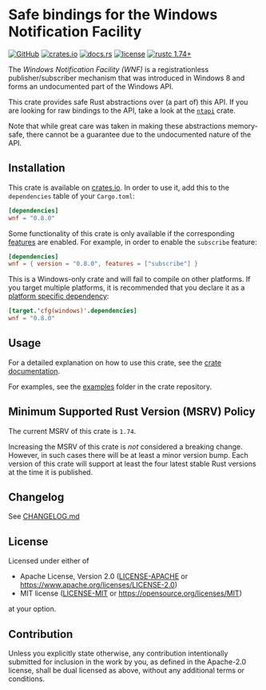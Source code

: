 # Safe bindings for the Windows Notification Facility

[![GitHub](https://img.shields.io/badge/GitHub-informational?logo=GitHub&labelColor=555555)](https://github.com/matthias-stemmler/wnf)
[![crates.io](https://img.shields.io/crates/v/wnf.svg)](https://crates.io/crates/wnf)
[![docs.rs](https://img.shields.io/docsrs/wnf)](https://docs.rs/wnf/latest/wnf/)
[![license](https://img.shields.io/crates/l/wnf.svg)](https://github.com/matthias-stemmler/wnf/blob/main/LICENSE-APACHE)
[![rustc 1.74+](https://img.shields.io/badge/rustc-1.74+-lightgrey.svg)](https://blog.rust-lang.org/2023/11/16/Rust-1.74.0.html)

The _Windows Notification Facility (WNF)_ is a registrationless publisher/subscriber mechanism that was introduced in
Windows 8 and forms an undocumented part of the Windows API.

This crate provides safe Rust abstractions over (a part of) this API. If you are looking for raw bindings to the API,
take a look at the [`ntapi`](https://docs.rs/ntapi/latest/ntapi/) crate.

Note that while great care was taken in making these abstractions memory-safe, there cannot be a guarantee due to the
undocumented nature of the API.

## Installation

This crate is available on [crates.io](https://crates.io/crates/wnf). In order to use it, add this to the `dependencies`
table of your `Cargo.toml`:

```toml
[dependencies]
wnf = "0.8.0"
```

Some functionality of this crate is only available if the corresponding
[features](https://doc.rust-lang.org/cargo/reference/features.html) are enabled. For example, in order to enable the
`subscribe` feature:

```toml
[dependencies]
wnf = { version = "0.8.0", features = ["subscribe"] }
```

This is a Windows-only crate and will fail to compile on other platforms. If you target multiple platforms, it is
recommended that you declare it as a
[platform specific dependency](https://doc.rust-lang.org/cargo/reference/specifying-dependencies.html#platform-specific-dependencies):

```toml
[target.'cfg(windows)'.dependencies]
wnf = "0.8.0"
```

## Usage

For a detailed explanation on how to use this crate, see the [crate documentation][docs].

For examples, see the [examples] folder in the crate repository.

## Minimum Supported Rust Version (MSRV) Policy

The current MSRV of this crate is `1.74`.

Increasing the MSRV of this crate is _not_ considered a breaking change.
However, in such cases there will be at least a minor version bump. Each version
of this crate will support at least the four latest stable Rust versions at the
time it is published.

## Changelog

See [CHANGELOG.md](https://github.com/matthias-stemmler/wnf/blob/main/CHANGELOG.md)

## License

Licensed under either of

- Apache License, Version 2.0 ([LICENSE-APACHE](https://github.com/matthias-stemmler/wnf/blob/main/LICENSE-APACHE) or
  https://www.apache.org/licenses/LICENSE-2.0)
- MIT license ([LICENSE-MIT](https://github.com/matthias-stemmler/wnf/blob/main/LICENSE-MIT) or
  https://opensource.org/licenses/MIT)

at your option.

## Contribution

Unless you explicitly state otherwise, any contribution intentionally submitted
for inclusion in the work by you, as defined in the Apache-2.0 license, shall be
dual licensed as above, without any additional terms or conditions.

[examples]: https://github.com/matthias-stemmler/wnf/tree/v0.8.0/examples
[docs]: https://docs.rs/wnf/0.8.0/wnf/